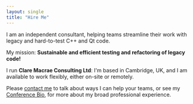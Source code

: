```yaml
---
layout: single
title: "Hire Me"
---
```


I am an independent consultant, helping teams streamline their work with legacy and hard-to-test C++ and Qt code.

My mission: **Sustainable and efficient testing and refactoring of legacy code!**

I run **Clare Macrae Consulting Ltd**: I'm based in Cambridge, UK, and I am available to work flexibly, either on-site or remotely. 

Please [contact me](/contact_me.html) to talk about ways I can help your teams, or see my [Conference Bio](/conferences/bio.html), for more about my broad professional experience.
